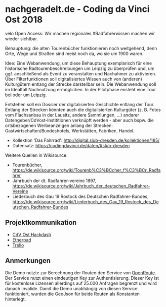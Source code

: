 # nachgeradelt.de - Coding da Vinci Ost 2018

velo Open Access: Wir machen regionales #Radfahrerwissen machen wir wieder sichtbar.

Behauptung: die alten Tourenbücher funktionieren noch weitgehend, denn Orte, Wege und Straßen sind meist noch da, wo sie um 1900 waren.

Idee: Eine Webanwendung, um diese Behauptung exemplarisch für eine historische Radtourenbeschreibungen um Leipzig zu überprüfen und, um ggf. anschließend als Event zu veranstalten und Nachahmer zu aktivieren. Über Filterfunktionen soll digitalisiertes Wissen auch von (anderen) Kulturgütern entlang der Strecke darstellbar sein. Die Webanwendung soll im Idealfall Nachnutzung ermöglichen. In der Pilotphase ensteht eine Tour bei oder um Leipzig.

Entstehen soll ein Dossier der digitalisierten Geschichte entlang der Tour.
Entlang der Strecken könnten auch die digitalisierten Kulturgüter (z. B. Fotos vom Flachsanbau in der Lausitz, andere Sammlungen, ...) anderer Datengeber/CdVost-Instititionen verknüpft werden - aber auch bspw. die ortsbezogenen Werbeanzeigen anlang der Strecken: Gastwirtschaften/Bundeshotels, Werkstätten, Fabriken, Handel.

* Kollektion 'Das Fahrrad': http://digital.slub-dresden.de/kollektionen/185/
* Datensatz: https://codingdavinci.de/daten/#slub-dresden

Weitere Quellen in Wikisource:

* Tourenbücher, https://de.wikisource.org/wiki/Tourenb%C3%BCcher_f%C3%BCr_Radfahrer
* Jahrbuch der dt. Radfahrer-vereine 1897, https://de.wikisource.org/wiki/Jahrbuch_der_deutschen_Radfahrer-Vereine
* Liederbuch des Gau 19 Rostock des Deutschen Radfahrer-Bundes, https://de.wikisource.org/wiki/Liederbuch_des_Gau_19_Rostock_des_Deutschen_Radfahrer-Bundes

## Projektkommunikation

* [CdV Ost Hackdash](https://hackdash.org/projects/5ad21c1e35377d7f73a9a145)
* [Etherpad](https://etherpad.gwdg.de/p/Radfahrerwissen)
* [Trello](https://trello.com/b/KkCvwa9g/das-fahrrad)

## Anmerkungen

Die Demo nutzte zur Berechnung der Routen den Service von [OpenRoute](https://openrouteservice.org/). Der Service nutzt einen eindeutigen Key zur Authentisierung. Dieser Key ist für kostenlose Lizensen allerdings auf 25.000 Anfragen
begrenzt und wird danach invalide. Damit die Demo unabhängig von diesen Service funktioniert,
wurden die GeoJson für beide Routen als Konstanten hinterlegt. 
